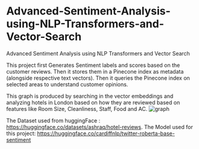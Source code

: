 # Advanced-Sentiment-Analysis-using-NLP-Transformers-and-Vector-Search
Advanced Sentiment Analysis using NLP Transformers and Vector Search

This project first Generates Sentiment labels and scores based on the customer reviews. Then it stores them in a Pinecone index as metadata (alongside respective text vectors). Then it queries the Pinecone index on selected areas to understand customer opinions.

This graph is produced by searching in the vector embeddings and analyzing hotels in London based on how they are reviewed based on features like Room Size, Cleanliness, Staff, Food and AC.
![graph](https://github.com/RajviSheth/Advanced-Sentiment-Analysis-using-NLP-Transformers-and-Vector-Search/assets/13827244/148a21e6-ad41-43ac-bfd4-4be6e91f6a7d)



The Dataset used from huggingFace : https://huggingface.co/datasets/ashraq/hotel-reviews.
The Model used for this project: https://huggingface.co/cardiffnlp/twitter-roberta-base-sentiment
